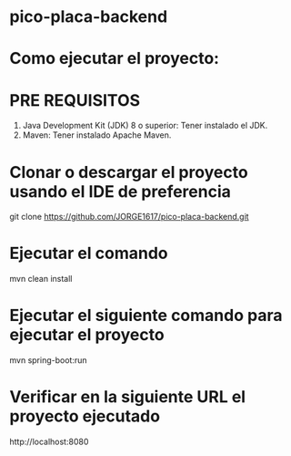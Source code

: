 # pico-placa-backend
# Como ejecutar el proyecto:

# PRE REQUISITOS
1. Java Development Kit (JDK) 8 o superior: Tener instalado el JDK.
2. Maven: Tener instalado Apache Maven.

# Clonar o descargar el proyecto usando el IDE de preferencia
git clone https://github.com/JORGE1617/pico-placa-backend.git

# Ejecutar el comando 
mvn clean install

# Ejecutar el siguiente comando para ejecutar el proyecto
mvn spring-boot:run

# Verificar en la siguiente URL el proyecto ejecutado
http://localhost:8080

